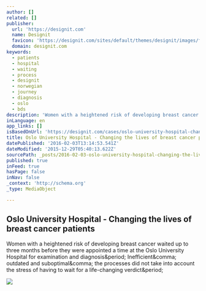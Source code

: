```yaml
---
author: []
related: []
publisher:
  url: 'https://designit.com'
  name: Designit
  favicon: 'https://designit.com/sites/default/themes/designit/images/favicon.ico'
  domain: designit.com
keywords:
  - patients
  - hospital
  - waiting
  - process
  - designit
  - norwegian
  - journey
  - diagnosis
  - oslo
  - bds
description: 'Women with a heightened risk of developing breast cancer waited up to three months before they were appointed a time at the Oslo University Hospital for examination and diagnosis. Inefficient, outdated and suboptimal, the processes did not take into account the stress of having to wait for a life-changing verdict.'
inLanguage: en
app_links: []
isBasedOnUrl: 'https://designit.com/cases/oslo-university-hospital-changing-the-lives-of-breast-cancer-patients'
title: Oslo University Hospital - Changing the lives of breast cancer patients
datePublished: '2016-02-03T13:14:53.541Z'
dateModified: '2015-12-29T05:40:13.622Z'
sourcePath: _posts/2016-02-03-oslo-university-hospital-changing-the-lives-of-breast-canc.md
published: true
inFeed: true
hasPage: false
inNav: false
_context: 'http://schema.org'
_type: MediaObject

---
```

<article style=""><h1>Oslo University Hospital - Changing the lives of breast cancer patients</h1><p>Women with a heightened risk of developing breast cancer waited up to three months before they were appointed a time at the Oslo University Hospital for examination and diagnosis&amp;period; Inefficient&amp;comma; outdated and suboptimal&amp;comma; the processes did not take into account the stress of having to wait for a life-changing verdict&amp;period;</p><img src="https://designit.com/sites/default/files/styles/600w/public/cases/638/bilde3.jpeg?itok=UUeFRSuj" /></article>